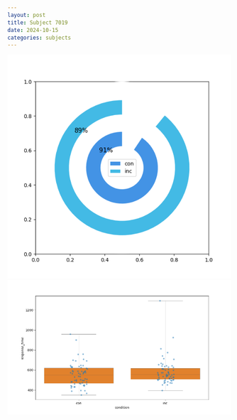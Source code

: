 ```yaml
---
layout: post
title: Subject 7019
date: 2024-10-15
categories: subjects
---
```


![](data/7019/run-12/7019_accuracy_by_condition.png)
![](data/7019/run-12/7019_rt.png)
